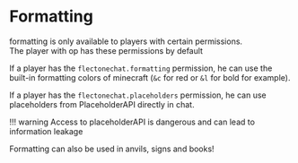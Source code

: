 # Formatting

formatting is only available to players with certain permissions.\
The player with op has these permissions by default

If a player has the `flectonechat.formatting` permission, he can use the built-in formatting colors of minecraft (`&c`
for red or `&l` for bold for example).

If a player has the `flectonechat.placeholders` permission, he can use placeholders from PlaceholderAPI directly in
chat.

!!! warning
Access to placeholderAPI is dangerous and can lead to information leakage

Formatting can also be used in anvils, signs and books!
